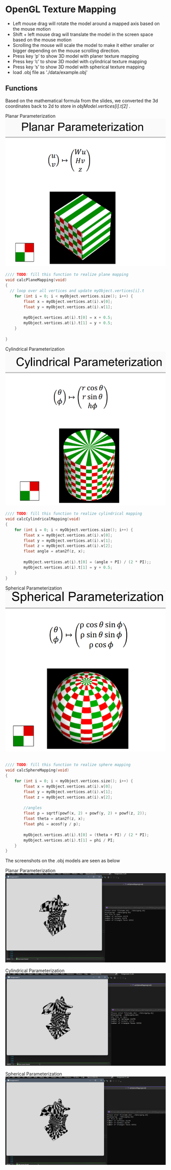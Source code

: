 # OpenGL Texture Mapping
- Left mouse drag will rotate the model around a mapped axis based on the mouse motion
- Shift + left mouse drag will translate the model in the screen space based on the mouse motion
- Scrolling the mouse will scale the model to make it either smaller or bigger depending on the mouse scrolling direction.
- Press key ‘p’ to show 3D model with planer texture mapping
- Press key ‘c’ to show 3D model with cylindrical texture mapping
- Press key ‘s’ to show 3D model with spherical texture mapping
- load .obj file as './data/example.obj'

## Functions

Based on the mathematical formula from the slides, we converted the 3d coordinates back to 2d to store in *objModel.vertices[i].t[2]* . 


Planar Parameterization
![Screenshot](./data/Screenshot%202022-07-04-163730.png)
```cpp
//// TODO: fill this function to realize plane mapping
void calcPlaneMapping(void)
{
  // loop over all vertices and update myObject.vertices[i].t
    for (int i = 0; i < myObject.vertices.size(); i++) {
        float x = myObject.vertices.at(i).v[0];
        float y = myObject.vertices.at(i).v[1];

        myObject.vertices.at(i).t[0] = x + 0.5;
        myObject.vertices.at(i).t[1] = y + 0.5;
    }

}
```
Cylindrical Parameterization
![Screenshot](./data/Screenshot%202022-07-04-163756.png)
```cpp
//// TODO: fill this function to realize cylindrical mapping
void calcCylindricalMapping(void)
{
    for (int i = 0; i < myObject.vertices.size(); i++) {
        float x = myObject.vertices.at(i).v[0];
        float y = myObject.vertices.at(i).v[1];
        float z = myObject.vertices.at(i).v[2];
        float angle = atan2f(z, x);

        myObject.vertices.at(i).t[0] = (angle + PI) / (2 * PI);;
        myObject.vertices.at(i).t[1] = y + 0.5;
    }
}
```
Spherical Parameterization
![Screenshot](./data/Screenshot%202022-07-04-163814.png)
```cpp

//// TODO: fill this function to realize sphere mapping
void calcSphereMapping(void)
{
    for (int i = 0; i < myObject.vertices.size(); i++) {
        float x = myObject.vertices.at(i).v[0];
        float y = myObject.vertices.at(i).v[1];
        float z = myObject.vertices.at(i).v[2];

        //angles
        float p = sqrtf(powf(x, 2) + powf(y, 2) + powf(z, 2));
        float theta = atan2f(z, x);
        float phi = acosf(y / p);

        myObject.vertices.at(i).t[0] = (theta + PI) / (2 * PI);
        myObject.vertices.at(i).t[1] = phi / PI;
    }
}
```



The screenshots on the .obj models are seen as below

Planar Parameterization
![Screenshot](./data/Screenshot%202022-07-04-164827.png) 

Cylindrical Parameterization
![Screenshot](./data/Screenshot%202022-07-04-164844.png)

Spherical Parameterization
![Screenshot](./data/Screenshot%202022-07-04-164859.png)

